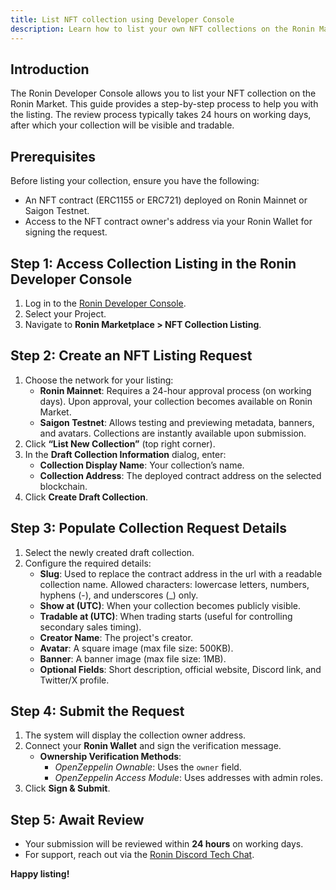```yaml
---
title: List NFT collection using Developer Console
description: Learn how to list your own NFT collections on the Ronin Market by using the Ronin Developer Console.
---
```



## Introduction
The Ronin Developer Console allows you to list your NFT collection on the Ronin Market. This guide provides a step-by-step process to help you with the listing. The review process typically takes 24 hours on working days, after which your collection will be visible and tradable.

## Prerequisites
Before listing your collection, ensure you have the following:
- An NFT contract (ERC1155 or ERC721) deployed on Ronin Mainnet or Saigon Testnet.
- Access to the NFT contract owner's address via your Ronin Wallet for signing the request.

## Step 1: Access Collection Listing in the Ronin Developer Console
1. Log in to the [Ronin Developer Console](https://developer.roninchain.com/).
2. Select your Project.
3. Navigate to **Ronin Marketplace > NFT Collection Listing**.

## Step 2: Create an NFT Listing Request
1. Choose the network for your listing:
   - **Ronin Mainnet**: Requires a 24-hour approval process (on working days). Upon approval, your collection becomes available on Ronin Market.
   - **Saigon Testnet**: Allows testing and previewing metadata, banners, and avatars. Collections are instantly available upon submission.
2. Click **“List New Collection”** (top right corner).
3. In the **Draft Collection Information** dialog, enter:
   - **Collection Display Name**: Your collection’s name.
   - **Collection Address**: The deployed contract address on the selected blockchain.
4. Click **Create Draft Collection**.

## Step 3: Populate Collection Request Details
1. Select the newly created draft collection.
2. Configure the required details:
   - **Slug**: Used to replace the contract address in the url with a readable collection name. Allowed characters: lowercase letters, numbers, hyphens (-), and underscores (_) only.
   - **Show at (UTC)**: When your collection becomes publicly visible.
   - **Tradable at (UTC)**: When trading starts (useful for controlling secondary sales timing).
   - **Creator Name**: The project's creator.
   - **Avatar**: A square image (max file size: 500KB).
   - **Banner**: A banner image (max file size: 1MB).
   - **Optional Fields**: Short description, official website, Discord link, and Twitter/X profile.

## Step 4: Submit the Request
1. The system will display the collection owner address.
2. Connect your **Ronin Wallet** and sign the verification message.
   - **Ownership Verification Methods**:
     - *OpenZeppelin Ownable*: Uses the `owner` field.
     - *OpenZeppelin Access Module*: Uses addresses with admin roles.
3. Click **Sign & Submit**.

## Step 5: Await Review
- Your submission will be reviewed within **24 hours** on working days.
- For support, reach out via the [Ronin Discord Tech Chat](https://discord.gg/ronin).

**Happy listing!**


